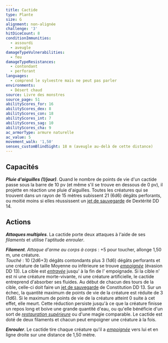 ```yaml
---
title: Cactide
type: Plante
size: G
alignment: non-alignée
challenge: '3'
hitDiceCount: 8
conditionImmunities:
  - assourdi
  - aveugle
damageTypeVulnerabilities:
  - feu
damageTypeResistances:
  - contondant
  - perforant
languages:
  - comprend le sylvestre mais ne peut pas parler
environments:
  - Désert chaud
source: Livre des monstres
source_page: 51
abilityScores_for: 16
abilityScores_dex: 8
abilityScores_con: 18
abilityScores_int: 7
abilityScores_sag: 10
abilityScores_cha: 9
ac_armorType: armure naturelle
ac_value: 5
movement_walk: '1,50'
senses_customBlindSight: 18 m (aveugle au-delà de cette distance)
---
```

## Capacités
_**Pluie d'aiguilles (1/jour)**_. Quand le nombre de points de vie d'un cactide passe sous la barre de 10 pv (et même s'il se trouve en dessous de 0 pv), il projette en réaction une pluie d'aiguilles. Toutes les créatures qui se trouvent dans un rayon de 15 mètres subissent 21 (6d6) dégâts perforants, ou moitié moins si elles réussissent un [jet de sauvegarde](/utiliser-les-caracteristiques/#jets-de-sauvegarde) de Dextérité DD 14.

## Actions
_**Attaques multiples**_. La cactide porte deux attaques à l'aide de ses _filaments_ et utilise l'aptitude _enrouler_.

_**Filament**_. _Attaque d'arme au corps à corps_ : +5 pour toucher, allonge 1,50 m, une créature.  
_Touché_ : 10 (2d6+3) dégâts contondants plus 3 (1d6) dégâts perforants et une créature de taille Moyenne ou inférieure se trouve [_empoignée_](/gerer-la-sante-du-personnage/#empoigne) (évasion DD 13). La cible est [_entravée_](/gerer-la-sante-du-personnage/#entrave) jusqu' à la fin de l' empoignade. Si la cible n' est ni une créature morte-vivante, ni une créature artificielle, le cactide entreprend d'absorber ses fluides. Au début de chacun des tours de la cible, celle-ci doit faire un [jet de sauvegarde](/utiliser-les-caracteristiques/#jets-de-sauvegarde) de Constitution DD 13. Sur un échec, la quantité maximum de points de vie de la créature est réduite de 3 (1d6). Si le maximum de points de vie de la créature atteint 0 suite à cet effet, elle meurt. Cette réduction persiste jusqu'à ce que la créature finisse un repos long et boive une grande quantité d'eau, ou qu'elle bénéficie d'un sort de [_restauration supérieure_](/grimoire/restauration-superieure/) ou d'une magie comparable. Le cactide est doté de deux filaments et chacun peut empoigner une créature à la fois.

_**Enrouler**_. Le cactide tire chaque créature qu'il a [_empoignée_](/gerer-la-sante-du-personnage/#empoigne) vers lui et en ligne droite sur une distance de 1,50 mètre.

